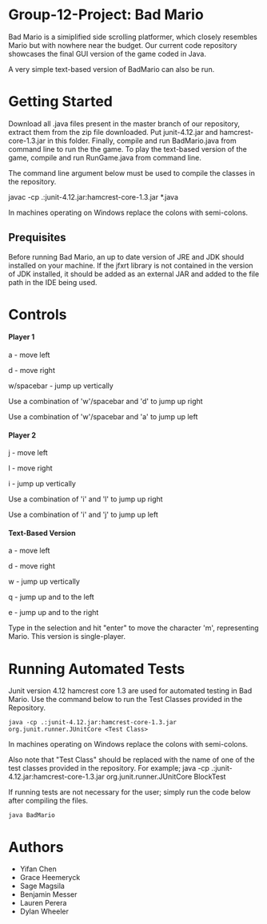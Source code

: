 # Group-12-Project: Bad Mario
Bad Mario is a simiplified side scrolling platformer, which closely resembles Mario but with nowhere near the budget. Our current code repository showcases the final GUI version of the game coded in Java. 

A very simple text-based version of BadMario can also be run.

# Getting Started
Download all .java files present in the master branch of our repository, extract them from the zip file downloaded. Put junit-4.12.jar and hamcrest-core-1.3.jar in this folder. Finally, compile and run BadMario.java from command line to run the the game. To play the text-based version of the game, compile and run RunGame.java from command line.

The command line argument below must be used to compile the classes in the repository. 

 javac -cp .:junit-4.12.jar:hamcrest-core-1.3.jar *.java
 
In machines operating on Windows replace the colons with semi-colons.

## Prequisites 
Before running Bad Mario, an up to date version of JRE and JDK should installed on your machine. If the jfxrt library is not contained in the version of JDK installed, it should be added as an external JAR and added to the file path in the IDE being used. 

# Controls


#### Player 1


a - move left


d - move right


w/spacebar - jump up vertically


Use a combination of 'w'/spacebar and 'd' to jump up right


Use a combination of 'w'/spacebar and 'a' to jump up left


#### Player 2


j - move left


l - move right


i - jump up vertically


Use a combination of 'i' and 'l' to jump up right


Use a combination of 'i' and 'j' to jump up left


#### Text-Based Version

a - move left

d - move right

w - jump up vertically

q - jump up and to the left

e - jump up and to the right

Type in the selection and hit "enter" to move the character 'm', representing Mario. This version is single-player.


# Running Automated Tests

Junit version 4.12 hamcrest core 1.3 are used for automated testing in Bad Mario. Use the command below to run the Test Classes provided in the Repository.

    java -cp .:junit-4.12.jar:hamcrest-core-1.3.jar org.junit.runner.JUnitCore <Test Class>

In machines operating on Windows replace the colons with semi-colons.


Also note that "Test Class" should be replaced with the name of one of the test classes provided in the repository. For example; java -cp .:junit-4.12.jar:hamcrest-core-1.3.jar org.junit.runner.JUnitCore BlockTest 


If running tests are not necessary for the user; simply run the code below after compiling the files. 
     
    java BadMario 

# Authors
- Yifan Chen
- Grace Heemeryck
- Sage Magsila
- Benjamin Messer
- Lauren Perera
- Dylan Wheeler
